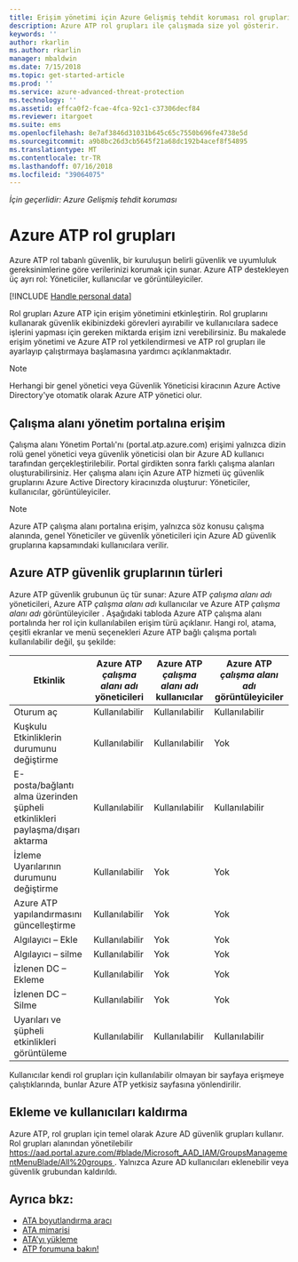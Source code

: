 ```yaml
---
title: Erişim yönetimi için Azure Gelişmiş tehdit koruması rol grupları | Microsoft Docs
description: Azure ATP rol grupları ile çalışmada size yol gösterir.
keywords: ''
author: rkarlin
ms.author: rkarlin
manager: mbaldwin
ms.date: 7/15/2018
ms.topic: get-started-article
ms.prod: ''
ms.service: azure-advanced-threat-protection
ms.technology: ''
ms.assetid: effca0f2-fcae-4fca-92c1-c37306decf84
ms.reviewer: itargoet
ms.suite: ems
ms.openlocfilehash: 8e7af3846d31031b645c65c7550b696fe4738e5d
ms.sourcegitcommit: a9b8bc26d3cb5645f21a68dc192b4acef8f54895
ms.translationtype: MT
ms.contentlocale: tr-TR
ms.lasthandoff: 07/16/2018
ms.locfileid: "39064075"
---
```

*İçin geçerlidir: Azure Gelişmiş tehdit koruması*




# <a name="azure-atp-role-groups"></a>Azure ATP rol grupları

Azure ATP rol tabanlı güvenlik, bir kuruluşun belirli güvenlik ve uyumluluk gereksinimlerine göre verilerinizi korumak için sunar. Azure ATP destekleyen üç ayrı rol: Yöneticiler, kullanıcılar ve görüntüleyiciler. 

[!INCLUDE [Handle personal data](../includes/gdpr-intro-sentence.md)]

Rol grupları Azure ATP için erişim yönetimini etkinleştirin. Rol gruplarını kullanarak güvenlik ekibinizdeki görevleri ayırabilir ve kullanıcılara sadece işlerini yapması için gereken miktarda erişim izni verebilirsiniz. Bu makalede erişim yönetimi ve Azure ATP rol yetkilendirmesi ve ATP rol grupları ile ayarlayıp çalıştırmaya başlamasına yardımcı açıklanmaktadır.

> [!NOTE]
> Herhangi bir genel yönetici veya Güvenlik Yöneticisi kiracının Azure Active Directory'ye otomatik olarak Azure ATP yönetici olur.

## <a name="accessing-the-workspace-management-portal"></a>Çalışma alanı yönetim portalına erişim

Çalışma alanı Yönetim Portalı'nı (portal.atp.azure.com) erişimi yalnızca dizin rolü genel yönetici veya güvenlik yöneticisi olan bir Azure AD kullanıcı tarafından gerçekleştirilebilir. Portal girdikten sonra farklı çalışma alanları oluşturabilirsiniz. Her çalışma alanı için Azure ATP hizmeti üç güvenlik gruplarını Azure Active Directory kiracınızda oluşturur: Yöneticiler, kullanıcılar, görüntüleyiciler. 

> [!NOTE]
> Azure ATP çalışma alanı portalına erişim, yalnızca söz konusu çalışma alanında, genel Yöneticiler ve güvenlik yöneticileri için Azure AD güvenlik gruplarına kapsamındaki kullanıcılara verilir.


## <a name="types-of-azure-atp-security-groups"></a>Azure ATP güvenlik gruplarının türleri 

Azure ATP güvenlik grubunun üç tür sunar: Azure ATP *çalışma alanı adı* yöneticileri, Azure ATP *çalışma alanı adı* kullanıcılar ve Azure ATP *çalışma alanı adı* görüntüleyiciler . Aşağıdaki tabloda Azure ATP çalışma alanı portalında her rol için kullanılabilen erişim türü açıklanır. Hangi rol, atama, çeşitli ekranlar ve menü seçenekleri Azure ATP bağlı çalışma portalı kullanılabilir değil, şu şekilde:

|Etkinlik |Azure ATP *çalışma alanı adı* yöneticileri|Azure ATP *çalışma alanı adı* kullanıcılar|Azure ATP *çalışma alanı adı* görüntüleyiciler|
|----|----|----|----|
|Oturum aç|Kullanılabilir|Kullanılabilir|Kullanılabilir|
|Kuşkulu Etkinliklerin durumunu değiştirme|Kullanılabilir|Kullanılabilir|Yok|
|E-posta/bağlantı alma üzerinden şüpheli etkinlikleri paylaşma/dışarı aktarma|Kullanılabilir|Kullanılabilir|Kullanılabilir|
|İzleme Uyarılarının durumunu değiştirme|Kullanılabilir|Yok|Yok|
|Azure ATP yapılandırmasını güncelleştirme|Kullanılabilir|Yok|Yok|
|Algılayıcı – Ekle|Kullanılabilir|Yok|Yok|
|Algılayıcı – silme |Kullanılabilir|Yok|Yok|
|İzlenen DC – Ekleme |Kullanılabilir|Yok|Yok|
|İzlenen DC – Silme|Kullanılabilir|Yok|Yok|
|Uyarıları ve şüpheli etkinlikleri görüntüleme|Kullanılabilir|Kullanılabilir|Kullanılabilir|


Kullanıcılar kendi rol grupları için kullanılabilir olmayan bir sayfaya erişmeye çalıştıklarında, bunlar Azure ATP yetkisiz sayfasına yönlendirilir. 

## <a name="add-and-remove-users"></a>Ekleme ve kullanıcıları kaldırma 


Azure ATP, rol grupları için temel olarak Azure AD güvenlik grupları kullanır. Rol grupları alanından yönetilebilir [ https://aad.portal.azure.com/#blade/Microsoft_AAD_IAM/GroupsManagementMenuBlade/All%20groups ](https://aad.portal.azure.com/#blade/Microsoft_AAD_IAM/GroupsManagementMenuBlade/All%20groups). Yalnızca Azure AD kullanıcıları eklenebilir veya güvenlik grubundan kaldırıldı. 

## <a name="see-also"></a>Ayrıca bkz:
- [ATA boyutlandırma aracı](http://aka.ms/aatpsizingtool)
- [ATA mimarisi](atp-architecture.md)
- [ATA’yı yükleme](install-atp-step1.md)
- [ATP forumuna bakın!](https://aka.ms/azureatpcommunity)


